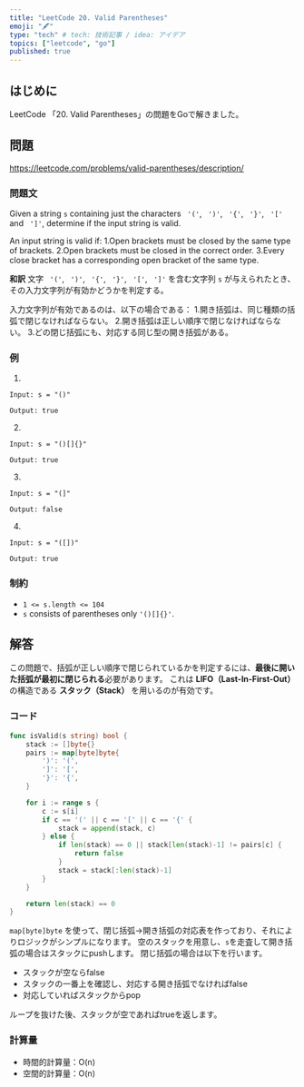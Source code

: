 ```yaml
---
title: "LeetCode 20. Valid Parentheses"
emoji: "🖋"
type: "tech" # tech: 技術記事 / idea: アイデア
topics: ["leetcode", "go"]
published: true
---
```

## はじめに
LeetCode 「20. Valid Parentheses」の問題をGoで解きました。

## 問題
https://leetcode.com/problems/valid-parentheses/description/

### 問題文
Given a string `s` containing just the characters ` '('`, ` ')'`, ` '{'`, ` '}'`, ` '['` and ` ']'`, determine if the input string is valid.

An input string is valid if:
1.Open brackets must be closed by the same type of brackets.
2.Open brackets must be closed in the correct order.
3.Every close bracket has a corresponding open bracket of the same type.

**和訳**
文字 ` '('`, ` ')'`, ` '{'`, ` '}'`, ` '['`, ` ']'` を含む文字列 `s` が与えられたとき、その入力文字列が有効かどうかを判定する。

入力文字列が有効であるのは、以下の場合である：
1.開き括弧は、同じ種類の括弧で閉じなければならない。
2.開き括弧は正しい順序で閉じなければならない。
3.どの閉じ括弧にも、対応する同じ型の開き括弧がある。

### 例
1.
```
Input: s = "()"

Output: true
```

2.
```
Input: s = "()[]{}"

Output: true
```

3.
```
Input: s = "(]"

Output: false
```

4.
```
Input: s = "([])"

Output: true
```

### 制約
- `1 <= s.length <= 104`
- `s` consists of parentheses only `'()[]{}'`.

## 解答
この問題で、括弧が正しい順序で閉じられているかを判定するには、**最後に開いた括弧が最初に閉じられる**必要があります。
これは **LIFO（Last-In-First-Out）** の構造である **スタック（Stack）** を用いるのが有効です。

### コード
```go
func isValid(s string) bool {
	stack := []byte{}
	pairs := map[byte]byte{
		')': '(',
		']': '[',
		'}': '{',
	}

	for i := range s {
		c := s[i]
		if c == '(' || c == '[' || c == '{' {
			stack = append(stack, c)
		} else {
			if len(stack) == 0 || stack[len(stack)-1] != pairs[c] {
				return false
			}
			stack = stack[:len(stack)-1]
		}
	}

	return len(stack) == 0
}
```

`map[byte]byte` を使って、閉じ括弧→開き括弧の対応表を作っており、それによりロジックがシンプルになります。
空のスタックを用意し、`s`を走査して開き括弧の場合はスタックにpushします。
閉じ括弧の場合は以下を行います。
- スタックが空ならfalse
- スタックの一番上を確認し、対応する開き括弧でなければfalse
- 対応していればスタックからpop

ループを抜けた後、スタックが空であればtrueを返します。

### 計算量
- 時間的計算量：O(n)
- 空間的計算量：O(n)
